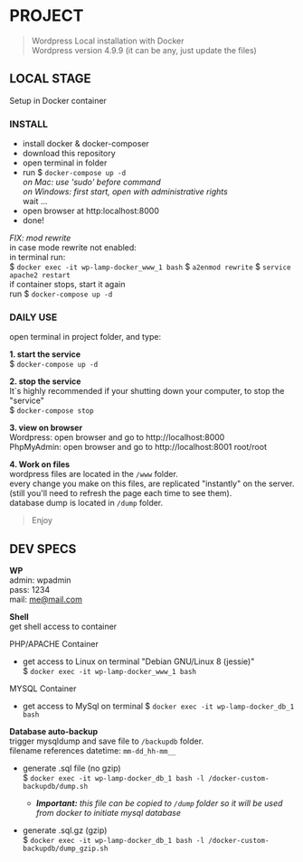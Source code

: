 # PROJECT  
> Wordpress Local installation with Docker  
> Wordpress version 4.9.9 (it can be any, just update the files)

## LOCAL STAGE
Setup in Docker container

### INSTALL  
- install docker & docker-composer
- download this repository
- open terminal in folder
- run $ `docker-compose up -d`  
  *on Mac: use 'sudo' before command*  
  *on Windows: first start, open with administrative rights*   
  wait ...
- open browser at http:localhost:8000
- done!

_FIX: mod rewrite_  
in case mode rewrite not enabled:  
in terminal run:  
$ `docker exec -it wp-lamp-docker_www_1 bash`
$ `a2enmod rewrite`
$ `service apache2 restart`  
if container stops, start it again  
run $ `docker-compose up -d`  


### DAILY USE
open terminal in project folder, and type:

**1. start the service**  
$ `docker-compose up -d`

**2. stop the service**  
It´s highly recommended if your shutting down your computer, to stop the "service"  
$ `docker-compose stop`

**3. view on browser**  
Wordpress: open browser and go to http://localhost:8000  
PhpMyAdmin: open browser and go to http://localhost:8001 root/root

**4. Work on files**  
wordpress files are located in the ```/www``` folder.  
every change you make on this files, are replicated "instantly" on the server. (still you'll need to refresh the page each time to see them).   
database dump is located in ```/dump``` folder.

> Enjoy

## DEV SPECS

**WP**  
admin: wpadmin  
pass: 1234  
mail: me@mail.com 

**Shell**  
get shell access to container  

PHP/APACHE Container  
- get access to Linux on terminal
"Debian GNU/Linux 8 (jessie)"  
$ `docker exec -it wp-lamp-docker_www_1 bash`

MYSQL Container  
- get access to MySql on terminal
$ `docker exec -it wp-lamp-docker_db_1 bash`

**Database auto-backup**  
trigger mysqldump and save file to `/backupdb` folder.  
filename references datetime:  `mm-dd_hh-mm__`    

- generate .sql file (no gzip)  
$ `docker exec -it wp-lamp-docker_db_1 bash -l /docker-custom-backupdb/dump.sh`

    - *__Important:__ this file can be copied to `/dump` folder so it will be used from docker to initiate mysql database*

- generate .sql.gz (gzip)  
$ `docker exec -it wp-lamp-docker_db_1 bash -l /docker-custom-backupdb/dump_gzip.sh`














